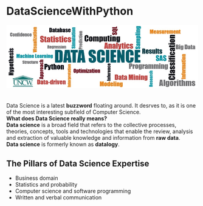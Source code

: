 # DataScienceWithPython
![image.jpg](images/data-science-banner.jpg)<br><br><br>
Data Science is a latest __buzzword__ floating around. It desrves to, as it is one of the most interesting subfield of Computer Science.<br>
__What does Data Science really means?__<br>
__Data science__ is a broad field that refers to the collective processes, theories, concepts, tools and technologies that enable the review, analysis and extraction of valuable knowledge and information from __raw data__.<br>
__Data science__ is formerly known as __datalogy__.<br>
## The Pillars of Data Science Expertise
- Business domain
- Statistics and probability
- Computer science and software programming
- Written and verbal communication <br>

